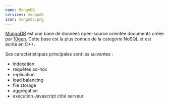 ```yaml
---
name: MongoDB
services: mongodb
icon: mongodb.png
---
```


<a href="http://www.mongodb.org/" target="_blank">MongoDB</a> est une base de données open-source orientée documents créée par <a href="http://www.10gen.com/" target="_blank">10gen</a>. Cette base est la plus connue de la categorie NoSQL et est écrite en C++.  

Ses caractéristiques principales sont les suivantes :

* indexation
* requêtes ad-hoc
* replication
* load balancing
* file storage
* aggregation
* execution Javascript côté serveur